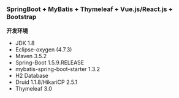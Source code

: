 ### SpringBoot + MyBatis + Thymeleaf + Vue.js/React.js + Bootstrap

**开发环境**

- JDK 1.8
- Eclipse-oxygen (4.7.3)
- Maven 3.5.2
- Spring-Boot 1.5.9.RELEASE
- mybatis-spring-boot-starter 1.3.2
- H2 Database
- Druid 1.1.8/HikariCP 2.5.1
- Thymeleaf 3.0